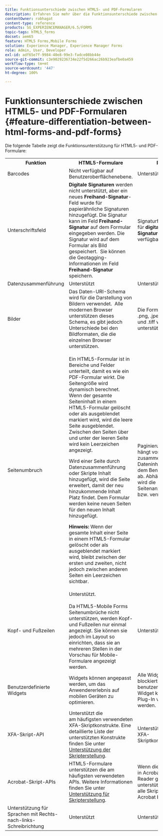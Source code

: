 ```yaml
---
title: Funktionsunterschiede zwischen HTML5- und PDF-Formularen
description: Erfahren Sie mehr über die Funktionsunterschiede zwischen HTML5- und PDF-Formularen.
contentOwner: robhagat
content-type: reference
products: SG_EXPERIENCEMANAGER/6.5/FORMS
topic-tags: hTML5_forms
docset: aem65
feature: HTML5 Forms,Mobile Forms
solution: Experience Manager, Experience Manager Forms
role: Admin, User, Developer
exl-id: adf65e7f-9984-40e8-99e3-fadce08bb44e
source-git-commit: c3e9029236734e22f5d266ac26b923eafbe0a459
workflow-type: tm+mt
source-wordcount: '447'
ht-degree: 100%

---
```


# Funktionsunterschiede zwischen HTML5- und PDF-Formularen {#feature-differentiation-between-html-forms-and-pdf-forms}

Die folgende Tabelle zeigt die Funktionsunterstützung für HTML5- und PDF-Formulare:

<table>
 <tbody>
  <tr>
   <th>Funktion</th>
   <th>HTML5-Formulare</th>
   <th>PDF</th>
  </tr>
  <tr>
   <td>Barcodes<br /> </td>
   <td>Nicht verfügbar auf Benutzeroberflächenebene. </td>
   <td>Unterstützt</td>
  </tr>
  <tr>
   <td>Unterschriftsfeld<br /> </td>
   <td><strong>Digitale Signaturen</strong> werden nicht unterstützt, aber ein neues <strong>Freihand-Signatur</strong>-Feld wurde für papierähnliche Signaturen hinzugefügt. Die Signatur kann im Feld <strong>Freihand-Signatur</strong> auf dem Formular eingegeben werden. Die Signatur wird auf dem Formular als Bild gespeichert.  Sie können die Geotagging-Informationen im Feld <strong>Freihand-Signatur</strong> speichern.</td>
   <td>Signaturfeld für <strong>digitale Signaturen</strong> verfügbar.</td>
  </tr>
  <tr>
   <td>Datenzusammenführung</td>
   <td>Unterstützt</td>
   <td>Unterstützt </td>
  </tr>
  <tr>
   <td>Bilder</td>
   <td>Das Daten-URI-Schema wird für die Darstellung von Bildern verwendet.  Alle modernen Browser unterstützen dieses Schema, es gibt jedoch Unterschiede bei den Bildformaten, die die einzelnen Browser unterstützen.<br /> </td>
   <td>Die Formate .gif, .png, .jpeg, .bmp und .tiff werden unterstützt.</td>
  </tr>
  <tr>
   <td>Seitenumbruch<br /> </td>
   <td><p>Ein HTML5-Formular ist in Bereiche und Felder unterteilt, damit es wie ein PDF-Formular wirkt. Die Seitengröße wird dynamisch berechnet. Wenn der gesamte Seiteninhalt in einem HTML5-Formular gelöscht oder als ausgeblendet markiert wird, wird die leere Seite ausgeblendet. Zwischen den Seiten über und unter der leeren Seite wird kein Leerzeichen angezeigt.</p> <p>Wird einer Seite durch Datenzusammenführung oder Skripte Inhalt hinzugefügt, wird die Seite erweitert, damit der neu hinzukommende Inhalt Platz findet. Dem Formular werden keine neuen Seiten für den neuen Inhalt hinzugefügt. </p> <p><strong>Hinweis:</strong> Wenn der gesamte Inhalt einer Seite in einem HTML5-Formular gelöscht oder als ausgeblendet markiert wird, bleibt zwischen der ersten und zweiten, nicht jedoch zwischen anderen Seiten ein Leerzeichen sichtbar.</p> </td>
   <td>Paginierung in PDF hängt vom zusammengeführten Dateninhalt oder dem Benutzerinhalt ab. Abhängig davon wird die Seitenanzahl erhöht bzw. verringert.</td>
  </tr>
  <tr>
   <td>Kopf- und Fußzeilen </td>
   <td>Unterstützt. <br /> <br /> Da HTML5-Mobile Forms Seitenumbrüche nicht unterstützen, werden Kopf- und Fußzeilen nur einmal angezeigt. Sie können sie jedoch im Layout so einrichten, dass sie an mehreren Stellen in der Vorschau für Mobile-Formulare angezeigt werden.<br /> </td>
   <td>Unterstützt.</td>
  </tr>
  <tr>
   <td>Benutzerdefinierte Widgets</td>
   <td>Widgets können angepasst werden, um das Anwendererlebnis auf mobilen Geräten zu optimieren.<br /> </td>
   <td>Alle Widgets werden blockiert und kein benutzerdefiniertes Widget kann als Plug-In verwendet werden.<br /> </td>
  </tr>
  <tr>
   <td>XFA-Skript-API</td>
   <td>Unterstützt die am häufigsten verwendeten XFA-Skriptkonstrukte. Eine detaillierte Liste der unterstützten Konstrukte finden Sie unter <a href="/help/forms/using/scripting-support.md">Unterstützung der Skripterstellung</a>.</td>
   <td>Unterstützt alle XFA-Skriptkonstrukte.</td>
  </tr>
  <tr>
   <td>Acrobat-Skript-APIs </td>
   <td>HTML5-Formulare unterstützen die am häufigsten verwendeten APIs. Weitere Informationen finden Sie unter <a href="/help/forms/using/scripting-support.md">Unterstützung für Skripterstellung</a>.</td>
   <td>Wenn die PDF-Datei in Acrobat oder Reader geöffnet ist, unterstützt sie auch alle Skript-APIs, die Acrobat bereitstellt.</td>
  </tr>
  <tr>
   <td>Unterstützung für Sprachen mit Rechts-nach-links-Schreibrichtung </td>
   <td>Unterstützt</td>
   <td>Unterstützt </td>
  </tr>
 </tbody>
</table>

<!--Follow the best practices to enable a form template for HTML5 renditions and ensure that the behavior and appearance of HTML5 forms and XFA-based PDF is consistent. For detailed list of best practices, see [Best practices to design an HTML5 form.](/help/forms/using/best-practices-design-html5-forms.md)-->
